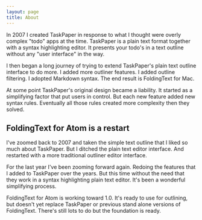 ```yaml
---
layout: page
title: About
---
```


In 2007 I created TaskPaper in response to what I thought were overly complex "todo" apps at the time. TaskPaper is a plain text format together with a syntax highlighting editor. It presents your todo's in a text outline without any "user interface" in the way.

I then began a long journey of trying to extend TaskPaper's plain text outline interface to do more. I added more outliner features. I added outline filtering. I adopted Markdown syntax. The end result is FoldingText for Mac.

At some point TaskPaper's original design became a liability. It started as a simplifying factor that put users in control. But each new feature added new syntax rules. Eventually all those rules created more complexity then they solved.

## FoldingText for Atom is a restart

I've zoomed back to 2007 and taken the simple text outline that I liked so much about TaskPaper. But I ditched the plain text editor interface. And restarted with a more traditional outliner editor interface.

For the last year I've been zooming forward again. Redoing the features that I added to TaskPaper over the years. But this time without the need that they work in a syntax highlighting plain text editor. It's been a wonderful simplifying process.

FoldingText for Atom is working toward 1.0. It's ready to use for outlining, but doesn't yet replace TaskPaper or previous stand alone versions of FoldingText. There's still lots to do but the foundation is ready.
